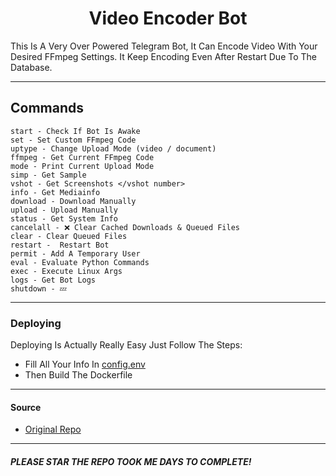 <h1 align="center">
  <b>Video Encoder Bot</b>
</h1>

This Is A Very Over Powered Telegram Bot, It Can Encode Video With Your Desired FFmpeg Settings.
It Keep Encoding Even After Restart Due To The Database.

---
## Commands
```
start - Check If Bot Is Awake
set - Set Custom FFmpeg Code
uptype - Change Upload Mode (video / document)
ffmpeg - Get Current FFmpeg Code
mode - Print Current Upload Mode
simp - Get Sample
vshot - Get Screenshots </vshot number>
info - Get Mediainfo
download - Download Manually
upload - Upload Manually
status - Get System Info
cancelall - ❌ Clear Cached Downloads & Queued Files
clear - Clear Queued Files
restart -  Restart Bot
permit - Add A Temporary User
eval - Evaluate Python Commands
exec - Execute Linux Args
logs - Get Bot Logs
shutdown - 💤
```
---
### Deploying
Deploying Is Actually Really Easy Just Follow The Steps:
- Fill All Your Info In [config.env](./config.env)
- Then Build The Dockerfile
---
#### Source
- [Original Repo](https://gitlab.com/Nirusaki/video-encoder)
---
##### PLEASE STAR THE REPO TOOK ME DAYS TO COMPLETE!
